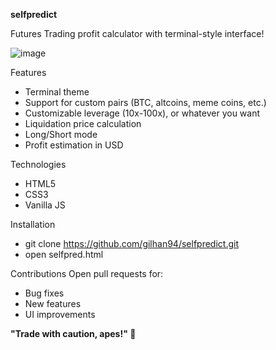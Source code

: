 **selfpredict**

Futures Trading profit calculator with terminal-style interface!

![image](https://github.com/user-attachments/assets/6d1e5c24-138d-40be-889e-f257154fa36b)

Features
- Terminal theme
- Support for custom pairs (BTC, altcoins, meme coins, etc.)
- Customizable leverage (10x-100x), or whatever you want
- Liquidation price calculation
- Long/Short mode
- Profit estimation in USD

Technologies
- HTML5 
- CSS3
- Vanilla JS

Installation
- git clone https://github.com/gilhan94/selfpredict.git
- open selfpred.html

Contributions
Open pull requests for:
- Bug fixes
- New features
- UI improvements

**"Trade with caution, apes!" 🦍**
